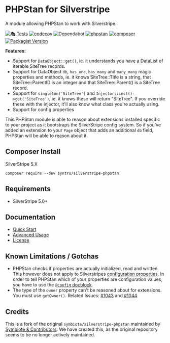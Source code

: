# PHPStan for Silverstripe

A module allowing PHPStan to work with Silverstripe.

[![🎭 Tests](https://github.com/syntro-opensource/silverstripe-phpstan/workflows/%F0%9F%8E%AD%20Tests/badge.svg)](https://github.com/syntro-opensource/silverstripe-phpstan/actions?query=workflow%3A%22%F0%9F%8E%AD+Tests%22+branch%3A%22master%22)
[![codecov](https://codecov.io/gh/syntro-opensource/silverstripe-phpstan/branch/master/graph/badge.svg)](https://codecov.io/gh/syntro-opensource/silverstripe-phpstan)
![Dependabot](https://img.shields.io/badge/dependabot-active-brightgreen?logo=dependabot)
[![phpstan](https://img.shields.io/badge/PHPStan-enabled-success)](https://github.com/phpstan/phpstan)
[![composer](https://img.shields.io/packagist/dt/syntro/silverstripe-phpstan?color=success&logo=composer)](https://packagist.org/packages/syntro/silverstripe-phpstan)
[![Packagist Version](https://img.shields.io/packagist/v/syntro/silverstripe-phpstan?label=stable&logo=composer)](https://packagist.org/packages/syntro/silverstripe-phpstan)


**Features:**

- Support for `DataObject::get()`, ie. it understands you have a DataList of iterable SiteTree records.
- Support for DataObject `db`, `has_one`, `has_many` and `many_many` magic properties and methods, ie. it knows SiteTree::Title is a string, that SiteTree::ParentID is an integer and that SiteTree::Parent() is a SiteTree record.
- Support for `singleton('SiteTree')` and `Injector::inst()->get('SiteTree')`, ie. it knows these will return "SiteTree". If you override these with the injector, it'll also know what class you're actually using.
- Support for config properties

This PHPStan module is able to reason about extensions installed specific to your project as it bootstraps the SilverStripe config system. So if you've added an extension to your `Page` object that adds an additional `db` field, PHPStan will be able to reason about it.

## Composer Install

SilverStripe 5.X
```
composer require --dev syntro/silverstripe-phpstan
```


## Requirements

* SilverStripe 5.0+

## Documentation

* [Quick Start](docs/en/quick-start.md)
* [Advanced Usage](docs/en/advanced-usage.md)
* [License](LICENSE.md)

## Known Limitations / Gotchas

* PHPStan checks if properties are actually initialized, read and written. This
however does not apply to Silverstripes [configuration properties](https://docs.silverstripe.org/en/4/developer_guides/configuration/configuration/#configuration-properties).
In order to tell PHPStan which of your properties are configuration values, you have
to use the [`@config` docblock](https://docs.silverstripe.org/en/5/developer_guides/configuration/configuration/#configuration-properties).
* The type of the `owner` property can't be reasoned about for extensions. You must use `getOwner()`. Related Issues: [#1043](https://github.com/phpstan/phpstan/issues/1043) and [#1044](https://github.com/phpstan/phpstan/issues/1044)

## Credits
This is a fork of the original `symbiote/silverstripe-phpstan` maintained by
[Symbiote & Contributors](https://github.com/symbiote/silverstripe-phpstan).
We have created this, as the original repository seems to be no longer actively
maintained.
